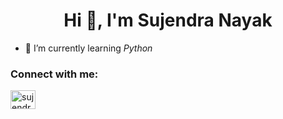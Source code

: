 <h1 align="center">Hi 👋, I'm Sujendra Nayak</h1>

- 🌱 I’m currently learning *Python*

<h3 align="left">Connect with me:</h3>
<p align="left">
<a href="https://instagram.com/sujendra_nayak_08_" target="blank"><img align="center" src="https://raw.githubusercontent.com/rahuldkjain/github-profile-readme-generator/master/src/images/icons/Social/instagram.svg" alt="sujendra_nayak_08_" height="30" width="40" /></a>
</p>
